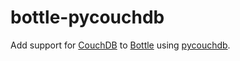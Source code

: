 # bottle-pycouchdb

Add support for [CouchDB](https://couchdb.apache.org/) to [Bottle](https://bottlepy.org/) using [pycouchdb](https://github.com/histrio/py-couchdb).
